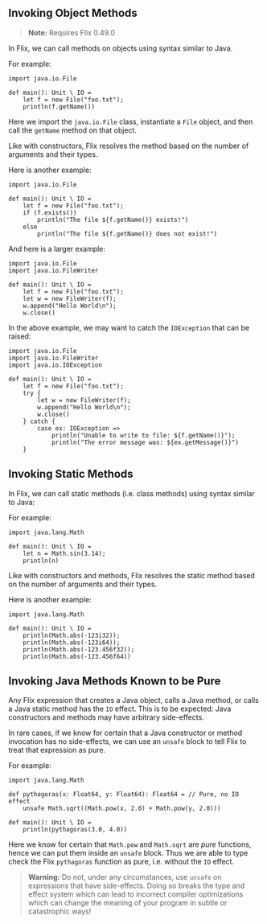 ## Invoking Object Methods

> **Note:** Requires Flix 0.49.0

In Flix, we can call methods on objects using syntax similar to Java.

For example:

```flix
import java.io.File

def main(): Unit \ IO = 
    let f = new File("foo.txt");
    println(f.getName())
```

Here we import the `java.io.File` class, instantiate a `File` object, and then
call the `getName` method on that object. 

Like with constructors, Flix resolves the method based on the number of
arguments and their types.

Here is another example:

```flix
import java.io.File

def main(): Unit \ IO = 
    let f = new File("foo.txt");
    if (f.exists())
        println("The file ${f.getName()} exists!")
    else
        println("The file ${f.getName()} does not exist!")
```

And here is a larger example:

```flix
import java.io.File
import java.io.FileWriter

def main(): Unit \ IO = 
    let f = new File("foo.txt");
    let w = new FileWriter(f);
    w.append("Hello World\n");
    w.close()
```

In the above example, we may want to catch the `IOException` that can be raised:

```flix
import java.io.File
import java.io.FileWriter
import java.io.IOException

def main(): Unit \ IO = 
    let f = new File("foo.txt");
    try {
        let w = new FileWriter(f);
        w.append("Hello World\n");
        w.close()
    } catch {
        case ex: IOException => 
            println("Unable to write to file: ${f.getName()}");
            println("The error message was: ${ex.getMessage()}")
    }
```

## Invoking Static Methods

In Flix, we can call static methods (i.e. class methods) using syntax similar to Java:

For example:

```flix
import java.lang.Math

def main(): Unit \ IO = 
    let n = Math.sin(3.14);
    println(n)

```

Like with constructors and methods, Flix resolves the static method based on the
number of arguments and their types.

Here is another example:

```flix
import java.lang.Math

def main(): Unit \ IO = 
    println(Math.abs(-123i32));
    println(Math.abs(-123i64));
    println(Math.abs(-123.456f32));
    println(Math.abs(-123.456f64))
```

## Invoking Java Methods Known to be Pure

Any Flix expression that creates a Java object, calls a Java method, or calls a
Java static method has the `IO` effect. This is to be expected: Java
constructors and methods may have arbitrary side-effects. 

In rare cases, if we know for certain that a Java constructor or method
invocation has no side-effects, we can use an `unsafe` block to tell Flix to
treat that expression as pure. 

For example:

```flix
import java.lang.Math

def pythagoras(x: Float64, y: Float64): Float64 = // Pure, no IO effect
    unsafe Math.sqrt((Math.pow(x, 2.0) + Math.pow(y, 2.0)))

def main(): Unit \ IO = 
    println(pythagoras(3.0, 4.0))
```

Here we know for certain that `Math.pow` and `Math.sqrt` are _pure_ functions,
hence we can put them inside an `unsafe` block. Thus we are able to type check
the Flix `pythagoras` function as pure, i.e. without the `IO` effect.

> **Warning:** Do not, under any circumstances, use `unsafe` on expressions that
> have side-effects. Doing so breaks the type and effect system which can lead
> to incorrect compiler optimizations which can change the meaning of your
> program in subtle or catastrophic ways! 

